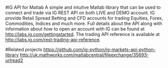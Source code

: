 #IG API for Matlab
A simple and intuitve Matlab library that can be used to connect and trade via IG REST API on both LIVE and DEMO account.
IG provide Retail Spread Betting and CFD accounts for trading Equities, Forex, Commodities, Indices and much more.
Full details about the API along with information about how to open an account with IG can be found at http://labs.ig.com/gettingstarted. 
The trading API reference is available at http://labs.ig.com/rest-trading-api-reference.

#Related projects
https://github.com/ig-python/ig-markets-api-python-library
http://uk.mathworks.com/matlabcentral/fileexchange/35693-urlread2


